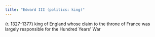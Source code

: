 ```yaml
---
title: "Edward III (politics: king)"
---
```

(r. 1327-1377) king of England whose claim to the throne of France was largely responsible for the Hundred Years' War

